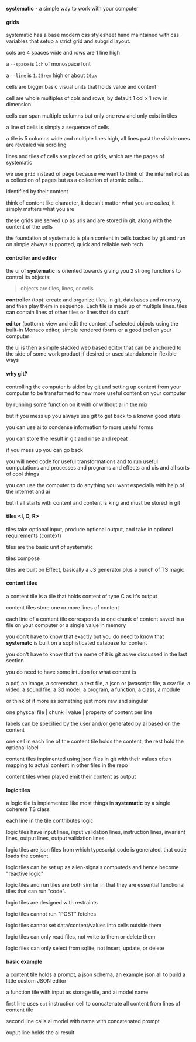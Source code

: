 **systematic** - a simple way to work with your computer

#### grids

systematic has a base modern css stylesheet hand maintained with css variables that setup a strict grid and subgrid layout.

cols are 4 spaces wide and rows are 1 line high

a `--space` is `1ch` of monospace font

a `--line` is `1.25rem` high or about `20px`

cells are bigger basic visual units that holds value and content

cell are whole multiples of cols and rows, by default 1 col x 1 row in dimension

cells can span multiple columns but only one row and only exist in tiles

a line of cells is simply a sequence of cells

a tile is 5 columns wide and multiple lines high,
all lines past the visible ones are revealed via scrolling

lines and tiles of cells are placed on grids, which are the pages of systematic

we use `grid` instead of page because we want to think of the internet not as a collection of pages but as a collection of atomic cells...

identified by their content

think of content like character, it doesn't matter what you are _called_, it simply matters what you are

these grids are served up as urls and are stored in git, along with the content of the cells

the foundation of systematic is plain content in cells backed by git and run on simple always supported, quick and reliable web tech

#### controller and editor

the ui of **systematic** is oriented towards giving you 2 strong functions to control its objects:

> objects are tiles, lines, or cells

**controller** (top): create and organize tiles, in git, databases and memory, and then play them in sequence. Each tile is made up of multiple lines. tiles can contain lines of other tiles or lines that do stuff.

**editor** (bottom): view and edit the content of selected objects using the built-in Monaco editor, simple rendered forms or a good tool on your computer

the ui is then a simple stacked web based editor that can be anchored to the side of some work product if desired or used standalone in flexible ways

#### why git?

controlling the computer is aided by git and setting up content from your computer to be transformed to new more useful content on your computer

by running some function on it with or without ai in the mix

but if you mess up you always use git to get back to a known good state

you can use ai to condense information to more useful forms

you can store the result in git and rinse and repeat

if you mess up you can go back

you will need code for useful transformations and to run useful computations and processes and programs and effects and uis and all sorts of cool things

you can use the computer to do anything you want especially with help of the internet and ai

but it all starts with content and content is king and must be stored in git

#### tiles <I, O, R>

tiles take optional input, produce optional output, and take in optional requirements (context)

tiles are the basic unit of systematic

tiles compose

tiles are built on Effect, basically a JS generator plus a bunch of TS magic

#### content tiles

a content tile is a tile that holds content of type C as it's output

content tiles store one or more lines of content

each line of a content tile corresponds to one chunk of content saved in a file on your computer or a single value in memory

you don't have to know that exactly but you do need to know that **systematc** is built on a sophisticated database for content

you don't have to know that the name of it is git as we discussed in the last section

you do need to have some intution for what content is

a pdf, an image, a screenshot, a text file, a json or javascript file, a csv file, a video, a sound file, a 3d model, a program, a function, a class, a module

or think of it more as something just more raw and singular

one physcal file | chunk | value | property of content per line

labels can be specified by the user and/or generated by ai based on the content

one cell in each line of the content tile holds the content, the rest hold the optional label

content tiles implmented using json files in git with their values often mapping to actual content in other files in the repo

content tiles when played emit their content as output

#### logic tiles

a logic tile is implemented like most things in **systematic** by a single coherent TS class

each line in the tile contributes logic

logic tiles have input lines, input validation lines, instruction lines, invariant lines, output lines, output validation lines

logic tiles are json files from which typescript code is generated. that code loads the content

logic tiles can be set up as alien-signals computeds and hence become "reactive logic"

logic tiles and run tiles are both similar in that they are essential functional tiles that can run "code".

logic tiles are designed with restraints

logic tiles cannot run "POST" fetches

logic tiles cannot set data/content/values into cells outside them

logic tiles can only read files, not write to them or delete them

logic files can only select from sqlite, not insert, update, or delete

#### basic example

a content tile holds a prompt, a json schema, an example json all to build a little custom JSON editor

a function tile with input as storage tile, and ai model name

first line uses `cat` instruction cell to concatenate all content from lines of content tile

second line calls ai model with name with concatenated prompt

ouput line holds the ai result
